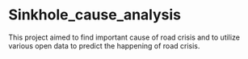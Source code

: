 # Sinkhole_cause_analysis
This project aimed to find important cause of road crisis and to utilize various open data to predict the happening of road crisis.

